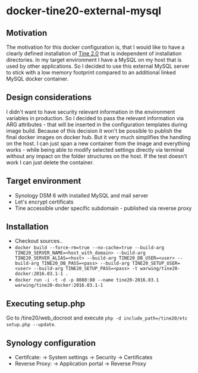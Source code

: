# docker-tine20-external-mysql

## Motivation
The motivation for this docker configuration is, that I would like to have a clearly defined installation 
of [Tine 2.0](http://tine20.github.io/Tine-2.0-Open-Source-Groupware-and-CRM/) that is independent of 
installation directories. In my target environment I have a MySQL on my host that is used by other 
applications. So I decided to use this external MySQL server to stick with a low memory footprint compared 
to an additional linked MySQL docker container.

## Design considerations
I didn't want to have security relevant information in the environment variables in production.
So I decided to pass the relevant information via ARG attributes - that will be inserted in the 
configuration templates during image build. Because of this decision it won't be possible to publish 
the final docker images on docker hub. But it very much simplifies the handling on the host.
I can just span a new container from the image and everything works - while being able to modify 
selected settings directly via terminal without any impact on the folder structures on the host. 
If the test doesn't work I can just delete the container.

## Target environment
* Synology DSM 6 with installed MySQL and mail server
* Let's encrypt certificats
* Tine accessible under specific subdomain - published via reverse proxy

## Installation
* Checkout sources..
* `docker build --force-rm=true --no-cache=true --build-arg TINE20_SERVER_NAME=<host_with_domain> --build-arg TINE20_SERVER_ALIAS=<host> --build-arg TINE20_DB_USER=<user> --build-arg TINE20_DB_PASS=<pass> --build-arg TINE20_SETUP_USER=<user> --build-arg TINE20_SETUP_PASS=<pass> -t warwing/tine20-docker:2016.03.1-1 .`
* `docker run -i -t -d -p 8080:80 --name tine20-2016.03.1 warwing/tine20-docker:2016.03.1-1`

## Executing setup.php
Go to /tine20/web_docroot and execute `php -d include_path=/tine20/etc setup.php --update`.

## Synology configuration
* Certifcate: -> System settings -> Security -> Certificates
* Reverse Proxy: -> Application portal -> Reverse Proxy
